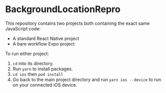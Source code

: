 # BackgroundLocationRepro

This repository contains two projects both containing the exact same JavaScript code:
- A standard React Native project
- A bare workflow Expo project

To run either project:
1. `cd` into its directory.
2. Run `yarn` to install packages.
3. `cd ios` then `pod install`
4. Go back to the main project directory and run `yarn ios --device` to run on your connected iOS device.

